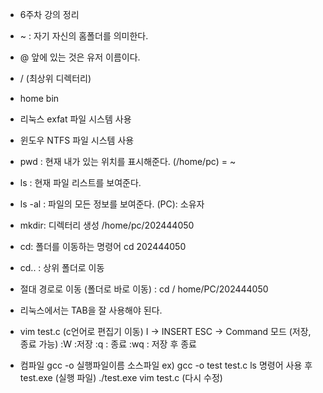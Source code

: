 - 6주차 강의 정리

- ~ : 자기 자신의 홈폴더를 의미한다.
- @ 앞에 있는 것은 유저 이름이다.

- / (최상위 디렉터리)
- home    bin

- 리눅스 exfat 파일 시스템 사용
- 윈도우 NTFS 파일 시스템 사용

- pwd : 현재 내가 있는 위치를 표시해준다. (/home/pc) = ~
- ls : 현재 파일 리스트를 보여준다.
- ls -al : 파일의 모든 정보를 보여준다. (PC): 소유자

- mkdir: 디렉터리 생성
  /home/pc/202444050
- cd: 폴더를 이동하는 명령어
  cd 202444050
- cd.. : 상위 폴더로 이동
- 절대 경로로 이동 (폴더로 바로 이동) : cd / home/PC/202444050
- 리눅스에서는 TAB을 잘 사용해야 된다.

- vim test.c (c언어로 편집기 이동)
  I -> INSERT
  ESC -> Command 모드 (저장, 종료 가능)
  :W :저장
  :q : 종료
  :wq : 저장 후 종료

- 컴파일
  gcc -o 실행파일이름 소스파일
  ex) gcc -o test test.c
  ls 명령어 사용 후
  test.exe (실행 파일)
  ./test.exe
  vim test.c (다시 수정)
